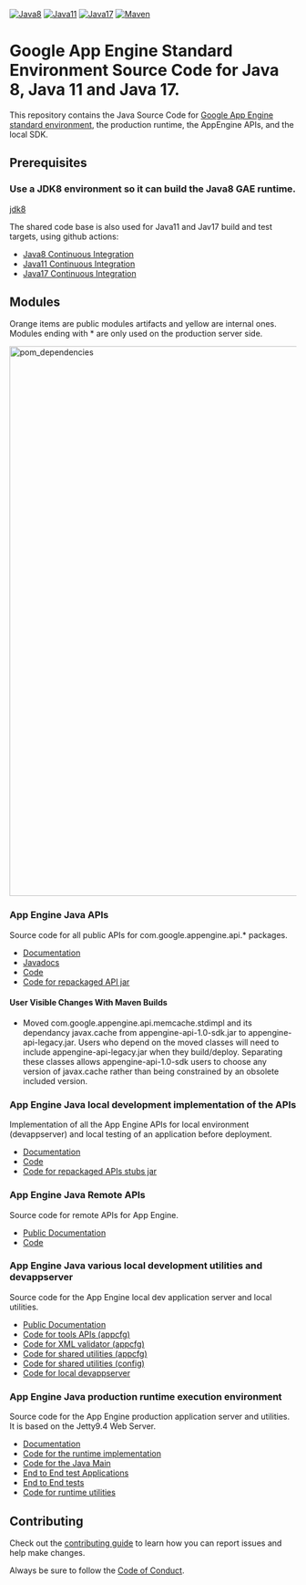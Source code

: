 <!--
 Copyright 2021 Google LLC

 Licensed under the Apache License, Version 2.0 (the "License");
 you may not use this file except in compliance with the License.
 You may obtain a copy of the License at

     https://www.apache.org/licenses/LICENSE-2.0

 Unless required by applicable law or agreed to in writing, software
 distributed under the License is distributed on an "AS IS" BASIS,
 WITHOUT WARRANTIES OR CONDITIONS OF ANY KIND, either express or implied.
 See the License for the specific language governing permissions and
 limitations under the License.
-->
[![Java8](https://github.com/GoogleCloudPlatform/appengine-java-standard/actions/workflows/maven_java8.yml/badge.svg)](https://github.com/GoogleCloudPlatform/appengine-java-standard/actions/workflows/maven_java8.yml)
[![Java11](https://github.com/GoogleCloudPlatform/appengine-java-standard/actions/workflows/maven_java11.yml/badge.svg)](https://github.com/GoogleCloudPlatform/appengine-java-standard/actions/workflows/maven_java11.yml)
[![Java17](https://github.com/GoogleCloudPlatform/appengine-java-standard/actions/workflows/maven_java17.yml/badge.svg)](https://github.com/GoogleCloudPlatform/appengine-java-standard/actions/workflows/maven_java17.yml)
[![Maven][maven-version-image]][maven-version-link]

# Google App Engine Standard Environment Source Code for Java 8, Java 11 and Java 17.


This repository contains the Java Source Code for [Google App Engine
standard environment][ae-docs], the production runtime, the AppEngine APIs, and the local SDK.

[ae-docs]: https://cloud.google.com/appengine/docs/standard/java

## Prerequisites

### Use a JDK8 environment so it can build the Java8 GAE runtime.

[jdk8](https://adoptium.net/)

The shared code base is also used for Java11 and Jav17 build and test targets, using github actions:

- [Java8 Continuous Integration](https://github.com/GoogleCloudPlatform/appengine-java-standard/actions/workflows/maven_java8.yml)
- [Java11 Continuous Integration](https://github.com/GoogleCloudPlatform/appengine-java-standard/actions/workflows/maven_java11.yml)
- [Java17 Continuous Integration](https://github.com/GoogleCloudPlatform/appengine-java-standard/actions/workflows/maven_java17.yml)

## Modules

Orange items are public modules artifacts and yellow are internal ones.
Modules ending with * are only used on the production server side.

<img width="964" alt="pom_dependencies" src="https://github.com/GoogleCloudPlatform/appengine-java-standard/blob/main/pom%20dependencies.png">

### App Engine Java APIs

Source code for all public APIs for com.google.appengine.api.* packages.

- [Documentation][ae-docs]
- [Javadocs](https://cloud.google.com/appengine/docs/standard/java/javadoc)
- [Code](https://github.com/GoogleCloudPlatform/appengine-java-standard/tree/master/api)
- [Code for repackaged API jar](https://github.com/GoogleCloudPlatform/appengine-java-standard/tree/master/appengine-api-1.0-sdk)


#### User Visible Changes With Maven Builds
- Moved com.google.appengine.api.memcache.stdimpl and its dependancy
  javax.cache from appengine-api-1.0-sdk.jar to 
  appengine-api-legacy.jar. Users who depend on the
  moved classes will need to include appengine-api-legacy.jar when
  they build/deploy. Separating these classes allows
  appengine-api-1.0-sdk users to choose any version of javax.cache
  rather than being constrained by an obsolete included version.

### App Engine Java local development implementation of the APIs

Implementation of all the App Engine APIs for local environment (devappserver)
and local testing of an application before deployment.

- [Documentation][ae-docs]
- [Code](https://github.com/GoogleCloudPlatform/appengine-java-standard/tree/master/api_dev)
- [Code for repackaged APIs stubs jar](https://github.com/GoogleCloudPlatform/appengine-java-standard/tree/master/appengine-api-stubs)


### App Engine Java Remote APIs

Source code for remote APIs for App Engine.

- [Public Documentation](https://cloud.google.com/appengine/docs/standard/java/tools/remoteapi)
- [Code](https://github.com/GoogleCloudPlatform/appengine-java-standard/tree/master/remoteapi)

### App Engine Java various local development utilities and devappserver

Source code for the App Engine local dev application server and local utilities.

- [Public Documentation](https://cloud.google.com/appengine/docs/standard/java/tools/using-local-server)
- [Code for tools APIs (appcfg)](https://github.com/GoogleCloudPlatform/appengine-java-standard/tree/master/lib/tools_api)
- [Code for XML validator (appcfg)](https://github.com/GoogleCloudPlatform/appengine-java-standard/tree/master/lib/xml_validator)
- [Code for shared utilities (appcfg)](https://github.com/GoogleCloudPlatform/appengine-java-standard/tree/master/shared_sdk)
- [Code for shared utilities (config)](https://github.com/GoogleCloudPlatform/appengine-java-standard/tree/master/utils)
- [Code for local devappserver](https://github.com/GoogleCloudPlatform/appengine-java-standard/tree/master/runtime/local)

### App Engine Java production runtime execution environment

Source code for the App Engine production application server and utilities. It is based on the Jetty9.4 Web Server.

- [Documentation][ae-docs]
- [Code for the runtime implementation](https://github.com/GoogleCloudPlatform/appengine-java-standard/tree/master/runtime/impl)
- [Code for the Java Main](https://github.com/GoogleCloudPlatform/appengine-java-standard/tree/master/runtime/main)
- [End to End test Applications](https://github.com/GoogleCloudPlatform/appengine-java-standard/tree/master/runtime/testapps)
- [End to End tests](https://github.com/GoogleCloudPlatform/appengine-java-standard/tree/master/runtime/test)
- [Code for runtime utilities](https://github.com/GoogleCloudPlatform/appengine-java-standard/tree/master/runtime/util)

## Contributing

Check out the [contributing guide](CONTRIBUTING.md) to learn how you can report issues and help make changes.

Always be sure to follow the [Code of Conduct](CODE_OF_CONDUCT.md).

[maven-version-image]: https://img.shields.io/maven-central/v/com.google.appengine/appengine-api-1.0-sdk.svg
[maven-version-link]: https://search.maven.org/search?q=g:com.google.appengine%20AND%20a:appengine-api-1.0-sdk&core=gav

